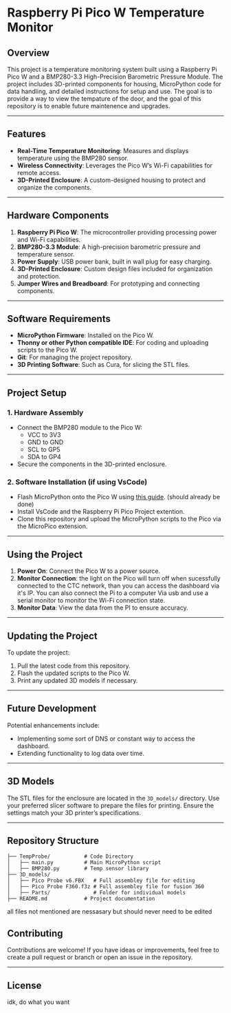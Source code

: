 # Raspberry Pi Pico W Temperature Monitor

## Overview
This project is a temperature monitoring system built using a Raspberry Pi Pico W and a BMP280-3.3 High-Precision Barometric Pressure Module. The project includes 3D-printed components for housing, MicroPython code for data handling, and detailed instructions for setup and use. The goal is to provide a way to view the tempature of the door, and the goal of this repository is to enable future maintenence and upgrades.

---

## Features
- **Real-Time Temperature Monitoring**: Measures and displays temperature using the BMP280 sensor.
- **Wireless Connectivity**: Leverages the Pico W’s Wi-Fi capabilities for remote access.
- **3D-Printed Enclosure**: A custom-designed housing to protect and organize the components.

---

## Hardware Components
1. **Raspberry Pi Pico W**: The microcontroller providing processing power and Wi-Fi capabilities.
2. **BMP280-3.3 Module**: A high-precision barometric pressure and temperature sensor.
3. **Power Supply**: USB power bank, built in wall plug for easy charging.
4. **3D-Printed Enclosure**: Custom design files included for organization and protection.
5. **Jumper Wires and Breadboard**: For prototyping and connecting components.

---

## Software Requirements
- **MicroPython Firmware**: Installed on the Pico W.
- **Thonny or other Python compatible IDE**: For coding and uploading scripts to the Pico W.
- **Git**: For managing the project repository.
- **3D Printing Software**: Such as Cura, for slicing the STL files.
---

## Project Setup

### 1. Hardware Assembly
- Connect the BMP280 module to the Pico W:
  - VCC to 3V3
  - GND to GND
  - SCL to GP5
  - SDA to GP4
- Secure the components in the 3D-printed enclosure.

### 2. Software Installation (if using VsCode)
- Flash MicroPython onto the Pico W using [this guide](https://micropython.org/download/). (should already be done)
- Install VsCode and the Raspberry Pi Pico Project extention. 
- Clone this repository and upload the MicroPython scripts to the Pico via the MicroPico extension.

---

## Using the Project
1. **Power On**: Connect the Pico W to a power source.
2. **Monitor Connection**: the light on the Pico will turn off when sucessfully connected to the CTC network, than you can access the dashboard via it's IP. You can also connect the Pi to a computer Via usb and use a serial monitor to monitor the Wi-Fi connection state.
3. **Monitor Data**: View the data from the PI to ensure accuracy.

---

## Updating the Project
To update the project:
1. Pull the latest code from this repository.
2. Flash the updated scripts to the Pico W.
3. Print any updated 3D models if necessary.

---

## Future Development
Potential enhancements include:
- Implementing some sort of DNS or constant way to access the dashboard.
- Extending functionality to log data over time.

---

## 3D Models
The STL files for the enclosure are located in the `3D_models/` directory. Use your preferred slicer software to prepare the files for printing. Ensure the settings match your 3D printer’s specifications.

---

## Repository Structure
  
```
├── TempProbe/           # Code Directory
│   ├── main.py          # Main MicroPython script
│   ├── BMP280.py        # Temp sensor library
├── 3D_models/
│   ├── Pico Probe v6.FBX   # Full assembley file for editing
│   ├── Pico Probe F360.f3z # Full assembley file for fusion 360
│   ├── Parts/              # Folder for individual models
├── README.md            # Project documentation
```
all files not mentioned are nessasary but should never need to be edited
## Contributing
Contributions are welcome! If you have ideas or improvements, feel free to create a pull request or branch or open an issue in the repository.

---

## License
idk, do what you want

